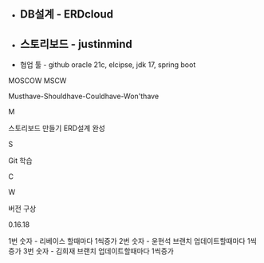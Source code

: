 * ## DB설계 - ERDcloud

* ## 스토리보드 - justinmind

* 협업 툴 - github
oracle 21c, elcipse, jdk 17, spring boot

MOSCOW MSCW

Musthave-Shouldhave-Couldhave-Won'thave

M

스토리보드 만들기
ERD설계 완성

S

Git 학습

C


W


버전 구상

0.16.18

1번 숫자 - 리베이스 할때마다 1씩증가
2번 숫자 - 윤현석 브랜치 업데이트할때마다 1씩증가
3번 숫자 - 김희재 브랜치 업데이트할때마다 1씩증가
